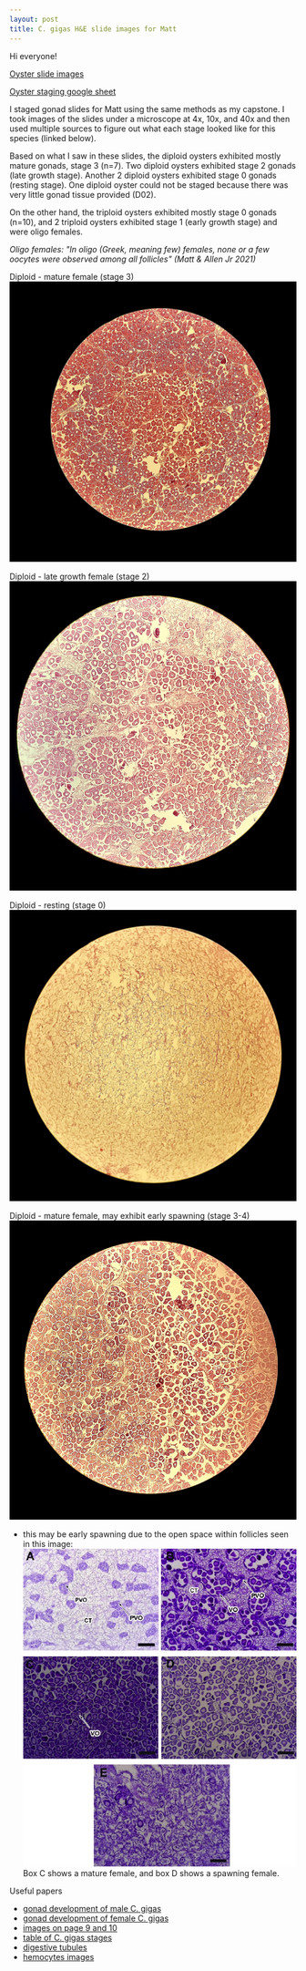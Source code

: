 ```yaml
---
layout: post
title: C. gigas H&E slide images for Matt
---
```

Hi everyone!

[Oyster slide images](https://drive.google.com/file/d/1-nFCqaKR-K64d2JHwro9OKX4NXIB-djq/view?usp=sharing)

[Oyster staging google sheet](https://docs.google.com/spreadsheets/d/1fqYHdkFAxkhkaCjyz1m-wtLuHCWAQXIDzCgza5Ya_9I/edit?usp=sharing)

I staged gonad slides for Matt using the same methods as my capstone. I took 
images of the slides under a microscope at 4x, 10x, and 40x and then used multiple 
sources to figure out what each stage looked like for this species (linked below). 

Based on what I saw in these slides, the diploid oysters exhibited mostly mature gonads, stage 3 (n=7). Two diploid oysters exhibited stage 2 gonads (late growth stage). Another 2 diploid oysters exhibited stage 0 gonads (resting stage). One diploid oyster could not be staged because there was very little gonad tissue provided (D02). 

On the other hand, the triploid oysters exhibited mostly stage 0 gonads (n=10), and 2 triploid oysters exhibited stage 1 (early growth stage) and were oligo females.

*Oligo females: "In oligo (Greek, meaning few) females, none or a few oocytes were observed among all
follicles" (Matt & Allen Jr 2021)*


Diploid - mature female (stage 3)
![Diploid - mature female (stage 3)](https://raw.githubusercontent.com/drlawson/drlawson.github.io/master/images/D08_10x_a.jpg "Diploid mature")

Diploid - late growth female (stage 2)                  
![Diploid - late growth female (stage 2)](https://raw.githubusercontent.com/drlawson/drlawson.github.io/master/images/D03_10x.jpg "Diploid late growth")  

Diploid - resting (stage 0)
![Diploid - resting (stage 0)](https://raw.githubusercontent.com/drlawson/drlawson.github.io/master/images/D11_10x.jpg "Diploid resting")

Diploid - mature female, may exhibit early spawning (stage 3-4)
![Diploid - mature female, may exhibit early spawning (stage 3-4)](https://raw.githubusercontent.com/drlawson/drlawson.github.io/master/images/D04_10x.jpg "Diploid early spawning")

- this may be early spawning due to the open space within follicles seen in this image: 
![Diploid - spawning female (D) (stage 4)](https://raw.githubusercontent.com/drlawson/drlawson.github.io/master/images/Histology-of-gonad-development-stages-of-females-of-Crassostrea-gigas-A-early-active.jpg "Diploid early spawning")
Box C shows a mature female, and box D shows a spawning female. 






Useful papers
- [gonad development of male C. gigas](https://www.researchgate.net/figure/Histology-of-gonad-development-stages-of-males-of-Crassostrea-gigas-A-early-active_fig3_340952942)
- [gonad development of female C. gigas](https://www.researchgate.net/figure/Histology-of-gonad-development-stages-of-females-of-Crassostrea-gigas-A-early-active_fig2_340952942)
- [images on page 9 and 10](http://citeseerx.ist.psu.edu/viewdoc/download?doi=10.1.1.323.3279&rep=rep1&type=pdf)
- [table of C. gigas stages](https://www.sciencedirect.com/science/article/pii/S0044848608004134?casa_token=TZB8M_iCI5gAAAAA:8DExseaMxbYgIxoV5QhTovY4b22Jnpb1cdPGBr81WHrFzGriPdzbCZ-H15LjRSbFV3mw26ngsQ#bib23)
- [digestive tubules](https://www.pnas.org/content/113/9/2430)  
- [hemocytes images](https://www.google.com/search?q=hemocytes+in+bivalves+histology&tbm=isch&ved=2ahUKEwiLg5r4xOfzAhXJCTQIHdosD48Q2-cCegQIABAA&oq=hemocytes+in+bivalves+histology&gs_lcp=CgNpbWcQAzoHCCMQ7wMQJ1DnNFiwRGDbRmgAcAB4AIABggGIAb8FkgEDOS4xmAEAoAEBqgELZ3dzLXdpei1pbWfAAQE&sclient=img&ei=Lqx3YYu0FsmT0PEP2tm8-Ag&bih=764&biw=1388#imgrc=hb9YOX6JtqYUqM)